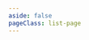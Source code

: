 ```yaml
---
aside: false
pageClass: list-page
---
```

<script setup>
import ListCard from '../components/list/Card.vue'
</script>

<ListCard/>
